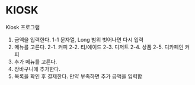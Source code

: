 # KIOSK
Kiosk 프로그램

1. 금액을 입력한다.
  1-1 문자열, Long 범위 벗어나면 다시 입력
2. 메뉴를 고른다.
  2-1. 커피
  2-2. 티/에이드
  2-3. 디저트
  2-4. 상품
  2-5. 디카페인 커피
3. 추가 메뉴를 고른다.
4. 장바구니에 추가한다.
5. 목록을 확인 후 결제한다. 만약 부족하면 추가 금액을 입력함
